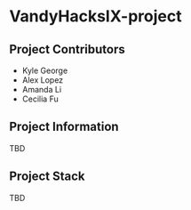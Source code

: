 # VandyHacksIX-project

## Project Contributors
* Kyle George
* Alex Lopez
* Amanda Li
* Cecilia Fu

## Project Information
TBD

## Project Stack
TBD